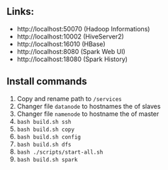 ## Links:

- http://localhost:50070 (Hadoop Informations)
- http://localhost:10002 (HiveServer2)
- http://localhost:16010 (HBase)
- http://localhost:8080 (Spark Web UI)
- http://localhost:18080 (Spark History)

## Install commands

1. Copy and rename path to ``/services``
2. Changer file ``datanode`` to hostnames the of slaves
3. Changer file ``namenode`` to hostname the of master
4. ``bash build.sh ssh``
5. ``bash build.sh copy``
6. ``bash build.sh config``
7. ``bash build.sh dfs``
8. ``bash ./scripts/start-all.sh``
9. ``bash build.sh spark``
